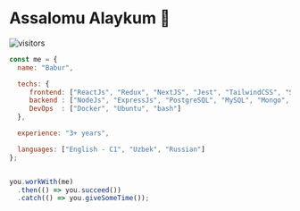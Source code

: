 # Assalomu Alaykum 👋

![visitors](https://visitor-badge.laobi.icu/badge?page_id=SaburovBabur)

~~~js
const me = {
  name: "Babur",

  techs: {
     frontend: ["ReactJs", "Redux", "NextJS", "Jest", "TailwindCSS", "SASS", "Webpack", "Vite", "git"],
     backend : ["NodeJs", "ExpressJs", "PostgreSQL", "MySQL", "Mongo", "Jest", "Redis", "git"],
     DevOps  : ["Docker", "Ubuntu", "bash"]
  },

  experience: "3+ years",

  languages: ["English - C1", "Uzbek", "Russian"]
};


you.workWith(me)
  .then(() => you.succeed())
  .catch(() => you.giveSomeTime());
~~~
